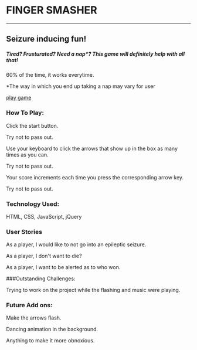 # **FINGER SMASHER**
___

## Seizure inducing fun!

##### Tired? Frusturated? Need a nap*?  This game will definitely help with all that! 

60% of the time, it works everytime.

*The way in which you end up taking a nap may vary for user

[play game](https://emeschures.github.io/finger_smasher/)

### How To Play:
Click the start button.

Try not to pass out.

Use your keyboard to click the arrows that show up in the box as many times as you can.

Try not to pass out.

Your score increments each time you press the corresponding arrow key.

Try not to pass out.

### Technology Used:

HTML, CSS, JavaScript, jQuery

### User Stories

As a player, I would like to not go into an epileptic seizure.

As a player, I don't want to die?

As a player, I want to be alerted as to who won.

###Outstanding Challenges:

Trying to work on the project while the flashing and music were playing.

### Future Add ons:

Make the arrows flash.

Dancing animation in the background.

Anything to make it more obnoxious.







